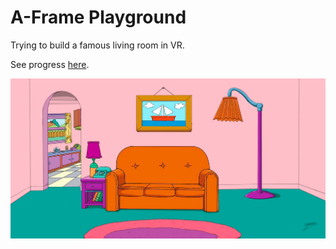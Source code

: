 # A-Frame Playground

Trying to build a famous living room in VR.

See progress [here](https://sowasred2012.github.io).

![Living Room](reference/livingroom.png)
